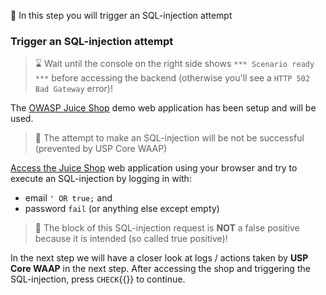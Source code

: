 <!--
SPDX-FileCopyrightText: 2025 United Security Providers AG, Switzerland

SPDX-License-Identifier: GPL-3.0-only
-->

&#127919; In this step you will trigger an SQL-injection attempt

### Trigger an SQL-injection attempt

> &#8987; Wait until the console on the right side shows `*** Scenario ready ***` before accessing the backend (otherwise you'll see a `HTTP 502 Bad Gateway` error)!

The [OWASP Juice Shop]({{TRAFFIC_HOST1_80}}) demo web application has been setup and will be used.

> &#128270; The attempt to make an SQL-injection will be not be successful (prevented by USP Core WAAP)

[Access the Juice Shop]({{TRAFFIC_HOST1_80}}/#/login) web application using your browser and try to execute an SQL-injection by logging in with:

* email `' OR true;` and
* password `fail` (or anything else except empty)

> &#128270; The block of this SQL-injection request is **NOT** a false positive because it is intended (so called true positive)!

In the next step we will have a closer look at logs / actions taken by **USP Core WAAP** in the next step. After accessing the shop and triggering the SQL-injection, press `CHECK`{{}} to continue.
